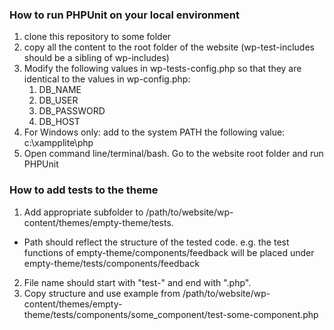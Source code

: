 ### How to run PHPUnit on your local environment

1. clone this repository to some folder
2. copy all the content to the root folder of the website (wp-test-includes should be a sibling of wp-includes)
3. Modify the following values in wp-tests-config.php so that they are identical to the values in wp-config.php:
    1. DB_NAME
    2. DB_USER
    3. DB_PASSWORD
    4. DB_HOST
4. For Windows only: add to the system PATH the following value: c:\xampplite\php
5. Open command line/terminal/bash. Go to the website root folder and run PHPUnit


### How to add tests to the theme

1. Add appropriate subfolder to /path/to/website/wp-content/themes/empty-theme/tests. 
  * Path should reflect the structure of the tested code. e.g. the test functions of empty-theme/components/feedback will be placed under empty-theme/tests/components/feedback
2. File name should start with "test-" and end with ".php".
3. Copy structure and use example from /path/to/website/wp-content/themes/empty-theme/tests/components/some_component/test-some-component.php
